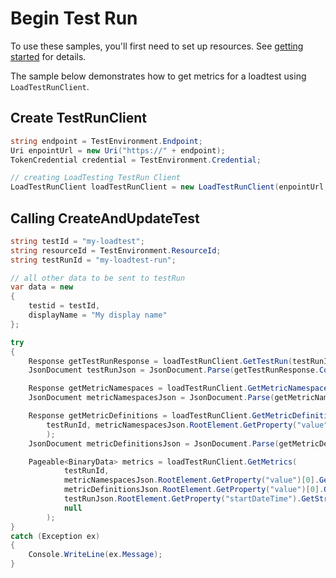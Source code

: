 # Begin Test Run

To use these samples, you'll first need to set up resources. See [getting started](https://github.com/Azure/azure-sdk-for-net/blob/main/sdk/loadtestservice/Azure.Developer.LoadTesting/README.md#getting-started) for details.

The sample below demonstrates how to get metrics for a loadtest using `LoadTestRunClient`.

## Create TestRunClient
```C# Snippet:Azure_Developer_LoadTesting_CreateTestRunClient
string endpoint = TestEnvironment.Endpoint;
Uri enpointUrl = new Uri("https://" + endpoint);
TokenCredential credential = TestEnvironment.Credential;

// creating LoadTesting TestRun Client
LoadTestRunClient loadTestRunClient = new LoadTestRunClient(enpointUrl, credential);
```

## Calling CreateAndUpdateTest
```C# Snippet:Azure_Developer_LoadTesting_GetMetrics
string testId = "my-loadtest";
string resourceId = TestEnvironment.ResourceId;
string testRunId = "my-loadtest-run";

// all other data to be sent to testRun
var data = new
{
    testid = testId,
    displayName = "My display name"
};

try
{
    Response getTestRunResponse = loadTestRunClient.GetTestRun(testRunId);
    JsonDocument testRunJson = JsonDocument.Parse(getTestRunResponse.Content.ToString());

    Response getMetricNamespaces = loadTestRunClient.GetMetricNamespaces(testRunId);
    JsonDocument metricNamespacesJson = JsonDocument.Parse(getMetricNamespaces.Content.ToString());

    Response getMetricDefinitions = loadTestRunClient.GetMetricDefinitions(
        testRunId, metricNamespacesJson.RootElement.GetProperty("value")[0].GetProperty("name").ToString()
        );
    JsonDocument metricDefinitionsJson = JsonDocument.Parse(getMetricDefinitions.Content.ToString());

    Pageable<BinaryData> metrics = loadTestRunClient.GetMetrics(
            testRunId,
            metricNamespacesJson.RootElement.GetProperty("value")[0].GetProperty("name").GetString(),
            metricDefinitionsJson.RootElement.GetProperty("value")[0].GetProperty("name").GetString(),
            testRunJson.RootElement.GetProperty("startDateTime").GetString() + "/" + testRunJson.RootElement.GetProperty("endDateTime"),
            null
        );
}
catch (Exception ex)
{
    Console.WriteLine(ex.Message);
}
```
